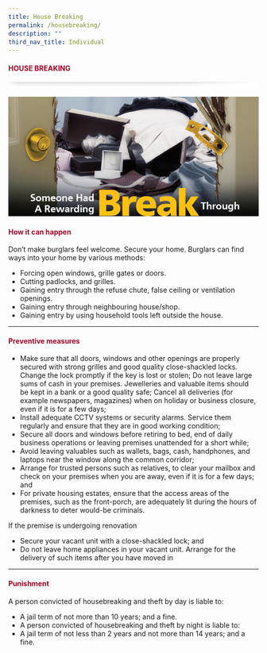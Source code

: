 ```yaml
---
title: House Breaking
permalink: /housebreaking/
description: ""
third_nav_title: Individual
---
```

#### <font style="color:#a20427;">HOUSE BREAKING</font>

![](/images/About/header-border.png)

![](/images/Crime/housebreak.jpg)

#### <font style="color:#a20427;">How it can happen</font>

Don’t make burglars feel welcome. Secure your home. Burglars can find ways into your home by various methods:

* Forcing open windows, grille gates or doors.
* Cutting padlocks, and grilles.
* Gaining entry through the refuse chute, false ceiling or ventilation openings.
* Gaining entry through neighbouring house/shop.
* Gaining entry by using household tools left outside the house.

<hr>

#### <font style="color:#a20427;">Preventive measures</font>

* Make sure that all doors, windows and other openings are properly secured with strong grilles and good quality close-shackled locks. Change the lock promptly if the key is lost or stolen; Do not leave large sums of cash in your premises. Jewelleries and valuable items should be kept in a bank or a good quality safe; Cancel all deliveries (for example newspapers, magazines) when on holiday or business closure, even if it is for a few days;
* Install adequate CCTV systems or security alarms. Service them regularly and ensure that they are in good working condition;
* Secure all doors and windows before retiring to bed, end of daily business operations or leaving premises unattended for a short while;
* Avoid leaving valuables such as wallets, bags, cash, handphones, and laptops near the window along the common corridor;
* Arrange for trusted persons such as relatives, to clear your mailbox and check on your premises when you are away, even if it is for a few days; and
* For private housing estates, ensure that the access areas of the premises, such as the front-porch, are adequately lit during the hours of darkness to deter would-be criminals.

If the premise is undergoing renovation

* Secure your vacant unit with a close-shackled lock; and
* Do not leave home appliances in your vacant unit. Arrange for the delivery of such items after you have moved in

<hr>

#### <font style="color:#a20427;">Punishment</font>

A person convicted of housebreaking and theft by day is liable to:

* A jail term of not more than 10 years; and a fine.
* A person convicted of housebreaking and theft by night is liable to:
* A jail term of not less than 2 years and not more than 14 years; and a fine.